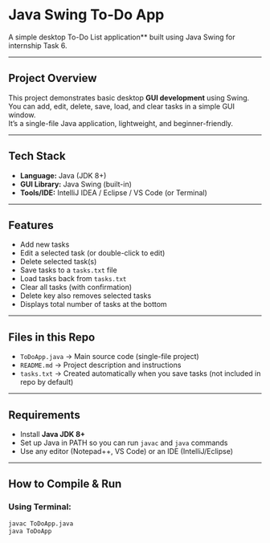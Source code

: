 # Java Swing To-Do App

A simple desktop To-Do List application** built using Java Swing for internship Task 6.

---

##  Project Overview
This project demonstrates basic desktop **GUI development** using Swing.  
You can add, edit, delete, save, load, and clear tasks in a simple GUI window.  
It’s a single-file Java application, lightweight, and beginner-friendly.

---

##  Tech Stack
- **Language:** Java (JDK 8+)
- **GUI Library:** Java Swing (built-in)
- **Tools/IDE:** IntelliJ IDEA / Eclipse / VS Code (or Terminal)

---

##  Features
-  Add new tasks
-  Edit a selected task (or double-click to edit)
-  Delete selected task(s)
-  Save tasks to a `tasks.txt` file
-  Load tasks back from `tasks.txt`
-  Clear all tasks (with confirmation)
-  Delete key also removes selected tasks
-  Displays total number of tasks at the bottom

---

##  Files in this Repo
- `ToDoApp.java` → Main source code (single-file project)
- `README.md` → Project description and instructions
- `tasks.txt` → Created automatically when you save tasks (not included in repo by default)

---

##  Requirements
- Install **Java JDK 8+**
- Set up Java in PATH so you can run `javac` and `java` commands
- Use any editor (Notepad++, VS Code) or an IDE (IntelliJ/Eclipse)

---

##  How to Compile & Run
### Using Terminal:
```bash
javac ToDoApp.java
java ToDoApp
